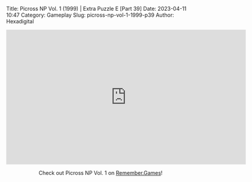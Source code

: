 Title: Picross NP Vol. 1 (1999) | Extra Puzzle E [Part 39]
Date: 2023-04-11 10:47
Category: Gameplay
Slug: picross-np-vol-1-1999-p39
Author: Hexadigital

<center><iframe src="https://www.youtube.com/embed/raDN4l2IxuM?feature=oembed" allow="accelerometer; autoplay; encrypted-media; gyroscope; picture-in-picture" width="640" height="360" frameborder="0"></iframe>

Check out Picross NP Vol. 1 on [Remember.Games](https://remember.games/game/6791/picross-np-vol-1/)!</center>